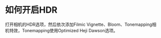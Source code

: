 # 如何开启HDR

打开相机的HDR选项，然后依次添加Filmic Vignette、Bloom、Tonemapping相机特效，Tonemapping使用Optimized Heji Dawson选项。